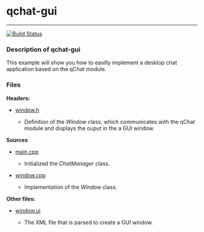 # qchat-gui

---

[![Build Status](https://travis-ci.org/WinT-3794/WinT-Messenger.svg?branch=master)](https://travis-ci.org/WinT-3794/WinT-Messenger)

### Description of qchat-gui

This example will show you how to easilly implement a desktop chat application based on the qChat module.

### Files
	
**Headers:**
	
+ <u>window.h</u>

	+ Definition of the *Window* class, which communicates with the qChat module and displays the ouput in the a GUI window.
	
**Sources**
	
+ <u>main.cpp</u>

	+ Initialized the *ChatManager* class.
	
+ <u>window.cpp</u>

	+ Implementation of the *Window* class.
	
**Other files:**

+ <u>window.ui</u>

	+ The XML file that is parsed to create a GUI window.
